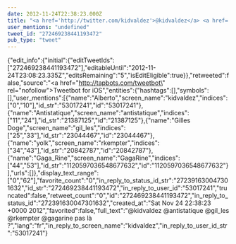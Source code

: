 ```yaml
---
date: 2012-11-24T22:38:23.000Z
title: "<a href='http://twitter.com/kidvaldez'>@kidvaldez</a> <a href='http://twitter.com/antistatique'>@antistatique</a> <a href='http://twitter.com/gil_les'>@gil_les</a> <a href='http://twitter.com/rkempter'>@rkempter</a> <a href='http://twitter.com/gagarine'>@gagarine</a> pas là ?″"
user_mentions: "undefined"
tweet_id: "272469238441193472"
pub_type: "tweet"
---
```

{"edit_info":{"initial":{"editTweetIds":["272469238441193472"],"editableUntil":"2012-11-24T23:08:23.335Z","editsRemaining":"5","isEditEligible":true}},"retweeted":false,"source":"<a href=\"http://tapbots.com/tweetbot\" rel=\"nofollow\">Tweetbot for iOS</a>","entities":{"hashtags":[],"symbols":[],"user_mentions":[{"name":"Alberto","screen_name":"kidvaldez","indices":["0","10"],"id_str":"53017241","id":"53017241"},{"name":"Antistatique","screen_name":"antistatique","indices":["11","24"],"id_str":"21387125","id":"21387125"},{"name":"Gilles Doge","screen_name":"gil_les","indices":["25","33"],"id_str":"23044467","id":"23044467"},{"name":"yolk","screen_name":"rkempter","indices":["34","43"],"id_str":"20842787","id":"20842787"},{"name":"Gaga_Rine","screen_name":"GagaRine","indices":["44","53"],"id_str":"1120597036548677632","id":"1120597036548677632"}],"urls":[]},"display_text_range":["0","62"],"favorite_count":"0","in_reply_to_status_id_str":"272391630047301632","id_str":"272469238441193472","in_reply_to_user_id":"53017241","truncated":false,"retweet_count":"0","id":"272469238441193472","in_reply_to_status_id":"272391630047301632","created_at":"Sat Nov 24 22:38:23 +0000 2012","favorited":false,"full_text":"@kidvaldez @antistatique @gil_les @rkempter @gagarine pas là ?","lang":"fr","in_reply_to_screen_name":"kidvaldez","in_reply_to_user_id_str":"53017241"}
